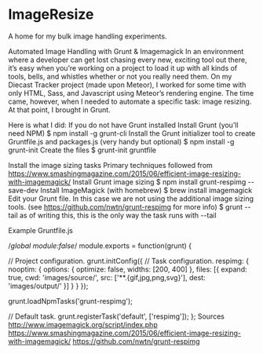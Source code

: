 # ImageResize
A home for my bulk image handling experiments.

Automated Image Handling with Grunt & Imagemagick
In an environment where a developer can get lost chasing every new, exciting tool out there, it’s easy when you’re working on a project to load it up with all kinds of tools, bells, and whistles whether or not you really need them. On my Diecast Tracker project (made upon Meteor), I worked for some time with only HTML, Sass, and Javascript using Meteor’s rendering engine. The time came, however, when I needed to automate a specific task: image resizing. At that point, I brought in Grunt. 

Here is what I did:
If you do not have Grunt installed
Install Grunt (you’ll need NPM)
$ npm install -g grunt-cli
Install the Grunt initializer tool to create Gruntfile.js and packages.js (very handy but optional)
$ npm install -g grunt-init
Create the files 
$ grunt-init gruntfile

Install the image sizing tasks
Primary techniques followed from https://www.smashingmagazine.com/2015/06/efficient-image-resizing-with-imagemagick/
Install Grunt image sizing 
$ npm install grunt-respimg --save-dev
Install ImageMagick (with homebrew)
$ brew install imagemagick 
Edit your Grunt file. In this case we are not using the additional image sizing tools. (see https://github.com/nwtn/grunt-respimg for more info)
$ grunt --tail 
as of writing this, this is the only way the task runs with --tail













Example Gruntfile.js

/*global module:false*/
module.exports = function(grunt) {

  // Project configuration.
  grunt.initConfig({
    // Task configuration.
    respimg: {
      nooptim: {
        options: {
          optimize: false,
          widths: [200, 400]
        },
        files: [{
          expand: true,
          cwd: 'images/source/',
          src: ['**.{gif,jpg,png,svg}'],
          dest: 'images/output/'
        }]
      }
    }
  });

  grunt.loadNpmTasks('grunt-respimg'); 

  // Default task.
  grunt.registerTask('default', ['respimg']);
};
Sources
http://www.imagemagick.org/script/index.php
https://www.smashingmagazine.com/2015/06/efficient-image-resizing-with-imagemagick/
https://github.com/nwtn/grunt-respimg


